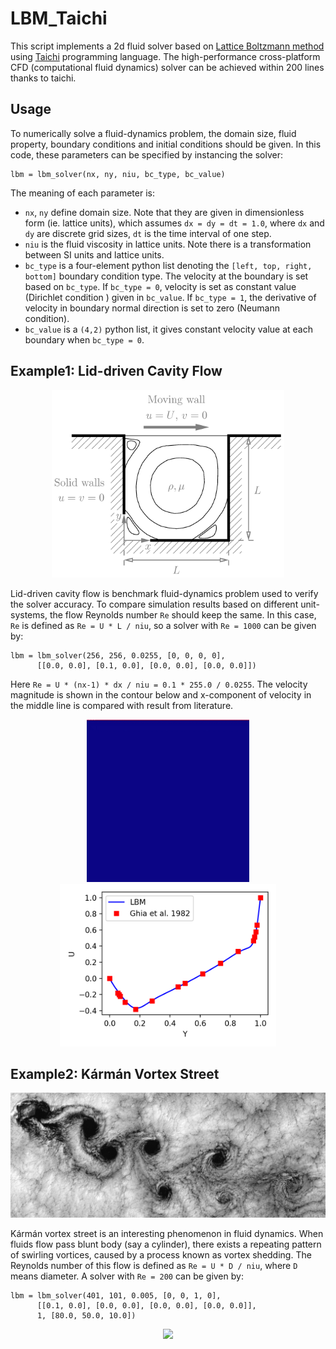 # LBM_Taichi

This script implements a 2d fluid solver based on [Lattice Boltzmann method](https://en.wikipedia.org/wiki/Lattice_Boltzmann_methods) using [Taichi](https://github.com/taichi-dev/taichi) programming language. The high-performance cross-platform CFD (computational fluid dynamics) solver can be achieved within 200 lines thanks to taichi.


## Usage
To numerically solve a fluid-dynamics problem, the domain size, fluid property, boundary conditions and initial conditions should be given. In this code, these parameters can be specified by instancing the solver:
```
lbm = lbm_solver(nx, ny, niu, bc_type, bc_value)
```
The meaning of each parameter is:
- ``nx``, ``ny`` define domain size. Note that they are given in dimensionless form (ie. lattice units), which assumes ``dx = dy = dt = 1.0``, where ``dx`` and ``dy`` are discrete grid sizes, ``dt`` is the time interval of one step.
- ``niu`` is the fluid viscosity in lattice units. Note there is a transformation between SI units and lattice units.
- ``bc_type`` is a four-element python list denoting the ``[left, top, right, bottom]`` boundary condition type. The velocity at the boundary is set based on ``bc_type``. If ``bc_type = 0``, velocity is set as constant value (Dirichlet condition ) given in ``bc_value``. If ``bc_type = 1``, the derivative of velocity in boundary normal direction is set to zero (Neumann condition).
- ``bc_value`` is a ``(4,2)`` python list, it gives constant velocity value at each boundary when ``bc_type = 0``.

## Example1: Lid-driven Cavity Flow
<div align="center">
<img src="https://raw.githubusercontent.com/hietwll/common_files/master/graphics/lbm_taichi/LidDrivenCavity.png" height="300px">
</div>

Lid-driven cavity flow is benchmark fluid-dynamics problem used to verify the solver accuracy. To compare simulation results based on different unit-systems, the flow Reynolds number ``Re`` should keep the same. In this case, ``Re`` is defined as ``Re = U * L / niu``, so a solver with `` Re = 1000 `` can be given by:
```
lbm = lbm_solver(256, 256, 0.0255, [0, 0, 0, 0], 
      [[0.0, 0.0], [0.1, 0.0], [0.0, 0.0], [0.0, 0.0]])
```
Here ``Re = U * (nx-1) * dx / niu = 0.1 * 255.0 / 0.0255``. The velocity magnitude is shown in the contour below and x-component of velocity in the middle line is compared with result from literature.

<div align="center">
<img src="https://raw.githubusercontent.com/hietwll/common_files/master/graphics/lbm_taichi/lid.gif" height="260px"> <img src="https://raw.githubusercontent.com/hietwll/common_files/master/graphics/lbm_taichi/lid_validation.png" height="260px">
</div>

## Example2: Kármán Vortex Street
<div align="center">
<img src="https://raw.githubusercontent.com/hietwll/common_files/master/graphics/lbm_taichi/VortexStreet.jpg" height="200px">
</div>

Kármán vortex street is an interesting phenomenon in fluid dynamics. When fluids flow pass blunt body (say a cylinder), there exists a repeating pattern of swirling vortices, caused by a process known as vortex shedding. The Reynolds number of this flow is defined as ``Re = U * D / niu``, where ``D`` means diameter. A solver with ``Re = 200`` can be given by:
```
lbm = lbm_solver(401, 101, 0.005, [0, 0, 1, 0],
      [[0.1, 0.0], [0.0, 0.0], [0.0, 0.0], [0.0, 0.0]],
      1, [80.0, 50.0, 10.0])
```

<div align="center">
<img src="https://raw.githubusercontent.com/hietwll/common_files/master/graphics/lbm_taichi/karman.gif" height="150px">
</div>
